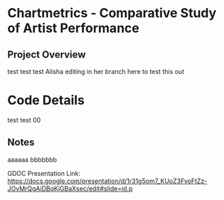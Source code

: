 # Chartmetrics - Comparative Study of Artist Performance 
## Project Overview
test test test Alisha editing in her branch here to test this out
# Code Details
test test 00
## Notes
aaaaaa bbbbbbb

GDOC Presentation Link:
https://docs.google.com/presentation/d/1r31g5om7_KUoZ3FvoFtZz-JOvMrQgAiDBqKjGBaXsec/edit#slide=id.p

